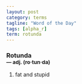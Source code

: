 ```yaml
---
layout: post
category: terms
tagline: "Word of the Day"
tags: [alpha_r]
term: rotunda
---
```


<h3>Rotunda<br/> <small>&mdash; adj. (ro<span>&middot;</span>tun<span>&middot;</span>da)</small></h3>
<p><ol><li>fat and stupid</li>
</ol></p>
